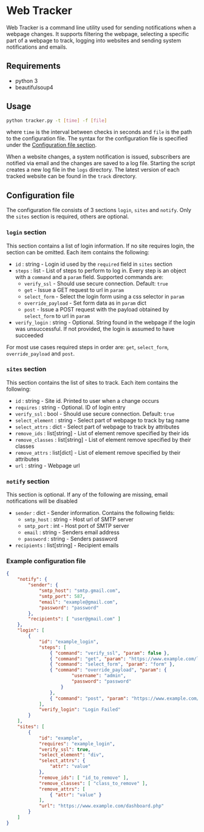 # Web Tracker

Web Tracker is a command line utility used for sending notifications when a webpage changes.
It supports filtering the webpage, selecting a specific part of a webpage to track, logging into websites and sending system notifications and emails.

## Requirements
- python 3
- beautifulsoup4

## Usage
```bash
python tracker.py -t [time] -f [file]
```
where `time` is the interval between checks in seconds and `file` is the path to the configuration file.
The syntax for the configuration file is specified under the [Configuration file section](#configuration-file).

When a website changes, a system notification is issued, subscribers are notified via email and the changes are saved to a log file.
Starting the script creates a new log file in the `logs` directory.
The latest version of each tracked website can be found in the `track` directory.

## Configuration file
The configuration file consists of 3 sections `login`, `sites` and `notify`.
Only the `sites` section is required, others are optional.

### `login` section
This section contains a list of login information.
If no site requires login, the section can be omitted.
Each item contains the following:
- `id` : string - Login id used by the `required` field in `sites` section
- `steps` : list - List of steps to perform to log in. Every step is an object with a `command` and a `param` field. Supported commands are:
  - `verify_ssl` - Should use secure connection. Default: `true`
  - `get` - Issue a GET request to url in `param`
  - `select_form` - Select the login form using a css selector  in `param`
  - `override_payload` - Set form data as in `param` dict
  - `post` - Issue a POST request with the payload obtained by `select_form` to url in `param`
- `verify_login` : string - Optional. String found in the webpage if the login was unsuccessful. If not provided, the login is assumed to have succeeded

For most use cases required steps in order are: `get`, `select_form`, `override_payload` and `post`.

### `sites` section
This section contains the list of sites to track.
Each item contains the following:
- `id` : string - Site id. Printed to user when a change occurs
- `requires` : string - Optional. ID of login entry
- `verify_ssl` : bool - Should use secure connection. Default: `true`
- `select_element` : string - Select part of webpage to track by tag name
- `select_attrs` : dict - Select part of webpage to track by attributes
- `remove_ids` : list[string] - List of element remove specified by their ids
- `remove_classes` : list[string] - List of element remove specified by their classes
- `remove_attrs` : list[dict] - List of element remove specified by their attributes
- `url` : string - Webpage url

### `notify` section
This section is optional. If any of the following are missing, email notifications will be disabled
- `sender` : dict - Sender information. Contains the following fields:
	- `smtp_host` : string - Host url of SMTP server
	- `smtp_port` : int - Host port of SMTP server
	- `email` : string - Senders email address
	- `password` : string - Senders password
- `recipients` : list[string] - Recipient emails

### Example configuration file
```json
{
    "notify": {
        "sender": {
            "smtp_host": "smtp.gmail.com",
            "smtp_port": 587,
            "email": "example@gmail.com",
            "password": "password"
        },
        "recipients": [ "user@gmail.com" ]
    },
    "login": [
        {
            "id": "example_login",
            "steps": [
                { "command": "verify_ssl", "param": false },
                { "command": "get", "param": "https://www.example.com/login.php"},
                { "command": "select_form", "param": "form" },
                { "command": "override_payload", "param": {
                        "username": "admin",
                        "password": "password"
                    }
                },
                { "command": "post", "param": "https://www.example.com/login.php" }
            ],
            "verify_login": "Login Failed"
        }
    ],
    "sites": [
        {
            "id": "example",
            "requires": "example_login",
            "verify_ssl": true,
            "select_element": "div",
            "select_attrs": {
                "attr": "value"
            },
            "remove_ids": [ "id_to_remove" ],
            "remove_classes": [ "class_to_remove" ],
            "remove_attrs": [
                { "attr": "value" }
            ],
            "url": "https://www.example.com/dashboard.php"
        }
    ]
}
```
